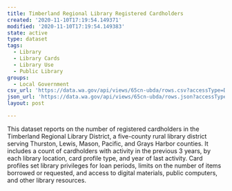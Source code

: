 ```yaml
---
title: Timberland Regional Library Registered Cardholders
created: '2020-11-10T17:19:54.149371'
modified: '2020-11-10T17:19:54.149383'
state: active
type: dataset
tags:
  - Library
  - Library Cards
  - Library Use
  - Public Library
groups:
  - Local Government
csv_url: 'https://data.wa.gov/api/views/65cn-ubda/rows.csv?accessType=DOWNLOAD'
json_url: 'https://data.wa.gov/api/views/65cn-ubda/rows.json?accessType=DOWNLOAD'
layout: post

---
```

This dataset reports on the number of registered cardholders in the Timberland Regional Library District, a five-county rural library district serving Thurston, Lewis, Mason, Pacific, and Grays Harbor counties. It includes a count of cardholders with activity in the previous 3 years, by each library location, card profile type, and year of last activity. Card profiles set library privileges for loan periods, limits on the number of items borrowed or requested, and access to digital materials, public computers, and other library resources.
